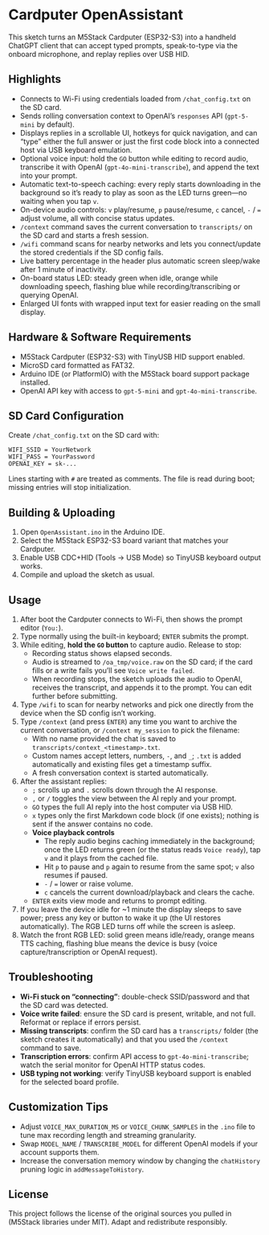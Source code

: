# Cardputer OpenAssistant

This sketch turns an M5Stack Cardputer (ESP32-S3) into a handheld ChatGPT client that can accept typed prompts, speak-to-type via the onboard microphone, and replay replies over USB HID.

## Highlights
- Connects to Wi-Fi using credentials loaded from `/chat_config.txt` on the SD card.
- Sends rolling conversation context to OpenAI’s `responses` API (`gpt-5-mini` by default).
- Displays replies in a scrollable UI, hotkeys for quick navigation, and can “type” either the full answer or just the first code block into a connected host via USB keyboard emulation.
- Optional voice input: hold the `GO` button while editing to record audio, transcribe it with OpenAI (`gpt-4o-mini-transcribe`), and append the text into your prompt.
- Automatic text-to-speech caching: every reply starts downloading in the background so it’s ready to play as soon as the LED turns green—no waiting when you tap `v`.
- On-device audio controls: `v` play/resume, `p` pause/resume, `c` cancel, `-` / `=` adjust volume, all with concise status updates.
- `/context` command saves the current conversation to `transcripts/` on the SD card and starts a fresh session.
- `/wifi` command scans for nearby networks and lets you connect/update the stored credentials if the SD config fails.
- Live battery percentage in the header plus automatic screen sleep/wake after 1 minute of inactivity.
- On-board status LED: steady green when idle, orange while downloading speech, flashing blue while recording/transcribing or querying OpenAI.
- Enlarged UI fonts with wrapped input text for easier reading on the small display.

## Hardware & Software Requirements
- M5Stack Cardputer (ESP32-S3) with TinyUSB HID support enabled.
- MicroSD card formatted as FAT32.
- Arduino IDE (or PlatformIO) with the M5Stack board support package installed.
- OpenAI API key with access to `gpt-5-mini` and `gpt-4o-mini-transcribe`.

## SD Card Configuration
Create `/chat_config.txt` on the SD card with:

```
WIFI_SSID = YourNetwork
WIFI_PASS = YourPassword
OPENAI_KEY = sk-...
```

Lines starting with `#` are treated as comments. The file is read during boot; missing entries will stop initialization.

## Building & Uploading
1. Open `OpenAssistant.ino` in the Arduino IDE.
2. Select the M5Stack ESP32-S3 board variant that matches your Cardputer.
3. Enable USB CDC+HID (Tools → USB Mode) so TinyUSB keyboard output works.
4. Compile and upload the sketch as usual.

## Usage
1. After boot the Cardputer connects to Wi-Fi, then shows the prompt editor (`You:`).
2. Type normally using the built-in keyboard; `ENTER` submits the prompt.
3. While editing, **hold the `GO` button** to capture audio. Release to stop:
   - Recording status shows elapsed seconds.
   - Audio is streamed to `/oa_tmp/voice.raw` on the SD card; if the card fills or a write fails you’ll see `Voice write failed`.
   - When recording stops, the sketch uploads the audio to OpenAI, receives the transcript, and appends it to the prompt. You can edit further before submitting.
4. Type `/wifi` to scan for nearby networks and pick one directly from the device when the SD config isn’t working.
5. Type `/context` (and press `ENTER`) any time you want to archive the current conversation, or `/context my_session` to pick the filename:
   - With no name provided the chat is saved to `transcripts/context_<timestamp>.txt`.
   - Custom names accept letters, numbers, `-`, and `_`; `.txt` is added automatically and existing files get a timestamp suffix.
   - A fresh conversation context is started automatically.
6. After the assistant replies:
   - `;` scrolls up and `.` scrolls down through the AI response.
   - `,` or `/` toggles the view between the AI reply and your prompt.
   - `GO` types the full AI reply into the host computer via USB HID.
   - `x` types only the first Markdown code block (if one exists);
     nothing is sent if the answer contains no code.
   - **Voice playback controls**
     - The reply audio begins caching immediately in the background; once the LED returns green (or the status reads `Voice ready`), tap `v` and it plays from the cached file.
     - Hit `p` to pause and `p` again to resume from the same spot; `v` also resumes if paused.
     - `-` / `=` lower or raise volume.
     - `c` cancels the current download/playback and clears the cache.
   - `ENTER` exits view mode and returns to prompt editing.
7. If you leave the device idle for ~1 minute the display sleeps to save power; press any key or button to wake it up (the UI restores automatically). The RGB LED turns off while the screen is asleep.
8. Watch the front RGB LED: solid green means idle/ready, orange means TTS caching, flashing blue means the device is busy (voice capture/transcription or OpenAI request).

## Troubleshooting
- **Wi-Fi stuck on “connecting”**: double-check SSID/password and that the SD card was detected.
- **Voice write failed**: ensure the SD card is present, writable, and not full. Reformat or replace if errors persist.
- **Missing transcripts**: confirm the SD card has a `transcripts/` folder (the sketch creates it automatically) and that you used the `/context` command to save.
- **Transcription errors**: confirm API access to `gpt-4o-mini-transcribe`; watch the serial monitor for OpenAI HTTP status codes.
- **USB typing not working**: verify TinyUSB keyboard support is enabled for the selected board profile.

## Customization Tips
- Adjust `VOICE_MAX_DURATION_MS` or `VOICE_CHUNK_SAMPLES` in the `.ino` file to tune max recording length and streaming granularity.
- Swap `MODEL_NAME` / `TRANSCRIBE_MODEL` for different OpenAI models if your account supports them.
- Increase the conversation memory window by changing the `chatHistory` pruning logic in `addMessageToHistory`.

## License
This project follows the license of the original sources you pulled in (M5Stack libraries under MIT). Adapt and redistribute responsibly.
